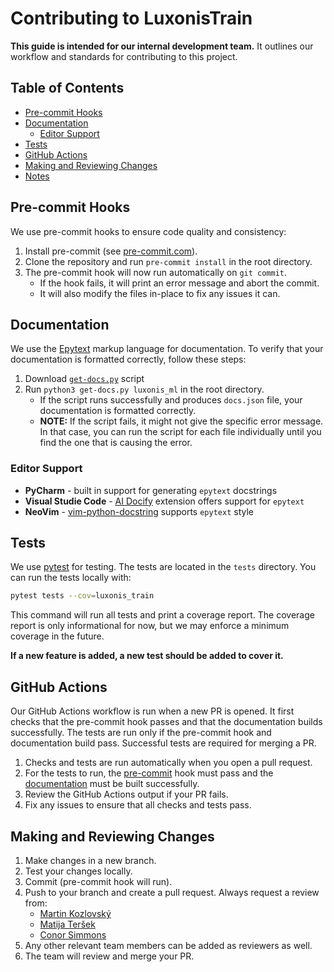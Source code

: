 # Contributing to LuxonisTrain

**This guide is intended for our internal development team.**
It outlines our workflow and standards for contributing to this project.

## Table of Contents

- [Pre-commit Hooks](#pre-commit-hooks)
- [Documentation](#documentation)
  - [Editor Support](#editor-support)
- [Tests](#tests)
- [GitHub Actions](#github-actions)
- [Making and Reviewing Changes](#making-and-reviewing-changes)
- [Notes](#notes)

## Pre-commit Hooks

We use pre-commit hooks to ensure code quality and consistency:

1. Install pre-commit (see [pre-commit.com](https://pre-commit.com/#install)).
1. Clone the repository and run `pre-commit install` in the root directory.
1. The pre-commit hook will now run automatically on `git commit`.
   - If the hook fails, it will print an error message and abort the commit.
   - It will also modify the files in-place to fix any issues it can.

## Documentation

We use the [Epytext](https://epydoc.sourceforge.net/epytext.html) markup language for documentation.
To verify that your documentation is formatted correctly, follow these steps:

1. Download [`get-docs.py`](https://github.com/luxonis/python-api-analyzer-to-json/blob/main/gen-docs.py) script
1. Run `python3 get-docs.py luxonis_ml` in the root directory.
   - If the script runs successfully and produces `docs.json` file, your documentation is formatted correctly.
   - **NOTE:** If the script fails, it might not give the specific error message. In that case, you can run
     the script for each file individually until you find the one that is causing the error.

### Editor Support

- **PyCharm** - built in support for generating `epytext` docstrings
- **Visual Studie Code** - [AI Docify](https://marketplace.visualstudio.com/items?itemName=AIC.docify) extension offers support for `epytext`
- **NeoVim** - [vim-python-docstring](https://github.com/pixelneo/vim-python-docstring) supports `epytext` style

## Tests

We use [pytest](https://docs.pytest.org/en/stable/) for testing.
The tests are located in the `tests` directory. You can run the tests locally with:

```bash
pytest tests --cov=luxonis_train
```

This command will run all tests and print a coverage report. The coverage report
is only informational for now, but we may enforce a minimum coverage in the future.

**If a new feature is added, a new test should be added to cover it.**

## GitHub Actions

Our GitHub Actions workflow is run when a new PR is opened.
It first checks that the pre-commit hook passes and that the documentation builds successfully.
The tests are run only if the pre-commit hook and documentation build pass.
Successful tests are required for merging a PR.

1. Checks and tests are run automatically when you open a pull request.
1. For the tests to run, the [pre-commit](#pre-commit-hooks) hook must pass and
   the [documentation](#documentation) must be built successfully.
1. Review the GitHub Actions output if your PR fails.
1. Fix any issues to ensure that all checks and tests pass.

## Making and Reviewing Changes

1. Make changes in a new branch.
1. Test your changes locally.
1. Commit (pre-commit hook will run).
1. Push to your branch and create a pull request. Always request a review from:
   - [Martin Kozlovský](https://github.com/kozlov721)
   - [Matija Teršek](https://github.com/tersekmatija)
   - [Conor Simmons](https://github.com/conorsim)
1. Any other relevant team members can be added as reviewers as well.
1. The team will review and merge your PR.
